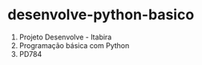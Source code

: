 # desenvolve-python-basico
1. Projeto Desenvolve - Itabira
2. Programação básica com Python
3. PD784
